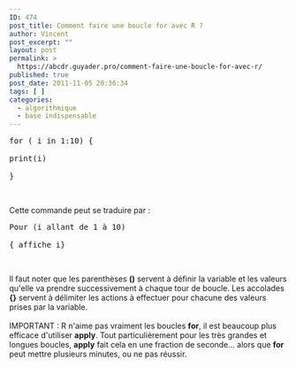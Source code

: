 ```yaml
---
ID: 474
post_title: Comment faire une boucle for avec R ?
author: Vincent
post_excerpt: ""
layout: post
permalink: >
  https://abcdr.guyader.pro/comment-faire-une-boucle-for-avec-r/
published: true
post_date: 2011-11-05 20:36:34
tags: [ ]
categories:
  - algorithmique
  - base indispensable
---
```

<pre lang="rsplus">for ( i in 1:10) { <br />
print(i) <br />
}</pre>  <br />
Cette commande peut se traduire par :
<pre lang="rsplus">Pour (i allant de 1 à 10) <br />
{ affiche i}</pre>  <br />
Il faut noter que les parenthèses <strong>()</strong> servent à définir la variable et les valeurs qu'elle va prendre successivement à chaque tour de boucle. Les accolades <strong>{}</strong> servent à délimiter les actions à effectuer pour chacune des valeurs prises par la variable.
 <br /><br />
IMPORTANT : R n'aime pas vraiment les boucles <strong>for</strong>, il est beaucoup plus efficace d'utiliser <strong>apply</strong>. Tout particulièrement pour les très grandes et longues boucles, <strong>apply</strong> fait cela en une fraction de seconde... alors que <strong>for</strong> peut mettre plusieurs minutes, ou ne pas réussir.